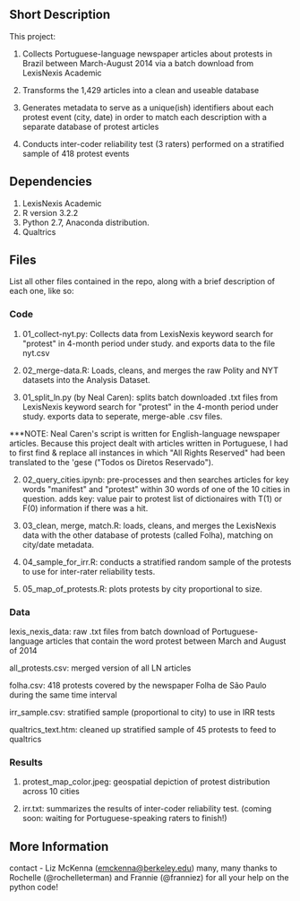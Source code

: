 
## Short Description

This project:

1. Collects Portuguese-language newspaper articles about protests in Brazil between March-August 2014 via a batch download from LexisNexis Academic

2. Transforms the 1,429 articles into a clean and useable database

3. Generates metadata to serve as a unique(ish) identifiers about each protest event (city, date) in order to match each description with a separate database of protest articles

4. Conducts inter-coder reliability test (3 raters) performed on a stratified sample of 418 protest events

## Dependencies

1. LexisNexis Academic
2. R version 3.2.2
3. Python 2.7, Anaconda distribution.
4. Qualtrics

## Files

List all other files contained in the repo, along with a brief description of each one, like so:


### Code

1. 01_collect-nyt.py: Collects data from LexisNexis keyword search for "protest" in 4-month period under study.  and exports data to the file nyt.csv
2. 02_merge-data.R: Loads, cleans, and merges the raw Polity and NYT datasets into the Analysis Dataset.

1. 01_split_ln.py (by Neal Caren): splits batch downloaded .txt files from LexisNexis keyword search for "protest" in the 4-month period under study. exports data to seperate, merge-able .csv files. 
 
***NOTE: Neal Caren's script is written for English-language newspaper articles. Because this project dealt with articles written in Portuguese, I had to first find & replace all instances in which "All Rights Reserved" had been translated to the 'gese ("Todos os Diretos Reservado").

2. 02_query_cities.ipynb: pre-processes and then searches articles for key words "manifest" and "protest" within 30 words of one of the 10 cities in question. adds key: value pair to protest list of dictionaires with T(1) or F(0) information if there was a hit.

3. 03_clean, merge, match.R: loads, cleans, and merges the LexisNexis data with the other database of protests (called Folha), matching on city/date metadata.

4. 04_sample_for_irr.R: conducts a stratified random sample of the protests to use for inter-rater reliability tests.

5. 05_map_of_protests.R: plots protests by city proportional to size.

### Data

lexis_nexis_data: raw .txt files from batch download of Portuguese-language articles that contain the word protest between March and August of 2014

all_protests.csv: merged version of all LN articles

folha.csv: 418 protests covered by the newspaper Folha de São Paulo during the same time interval

irr_sample.csv: stratified sample (proportional to city) to use in IRR tests

qualtrics_text.htm: cleaned up stratified sample of 45 protests to feed to qualtrics

### Results

1. protest_map_color.jpeg: geospatial depiction of protest distribution across 10 cities

2. irr.txt: summarizes the results of inter-coder reliability test. (coming soon: waiting for Portuguese-speaking raters to finish!)

## More Information

contact - Liz McKenna (emckenna@berkeley.edu)
many, many thanks to Rochelle (@rochelleterman) and Frannie (@franniez) for all your help on the python code!
